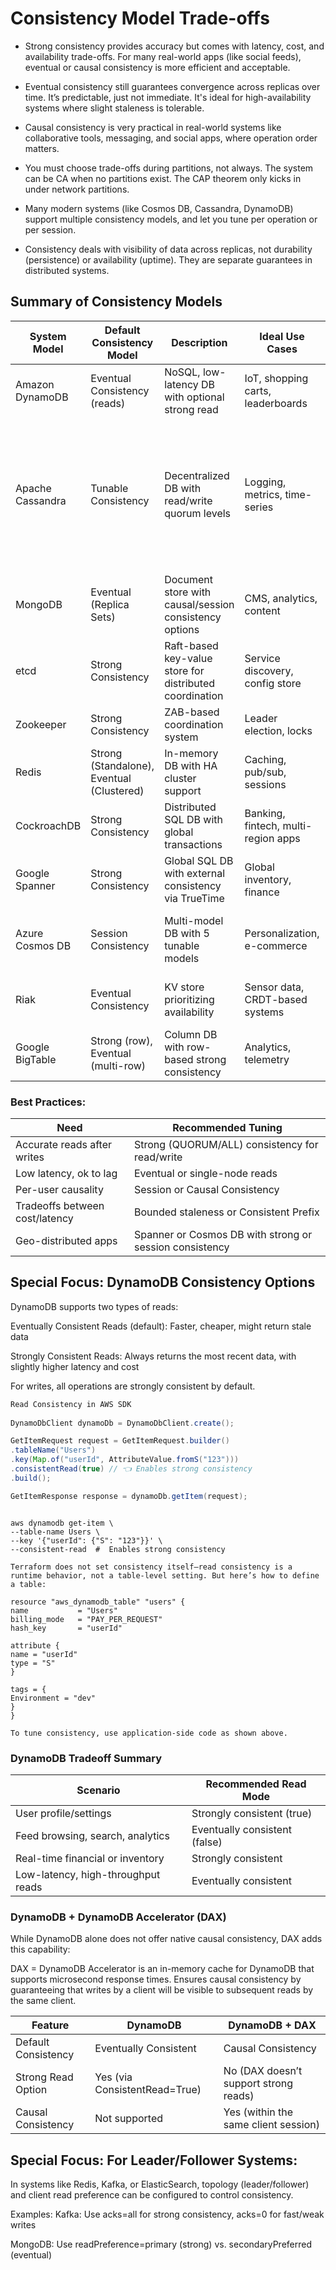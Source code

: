 # Consistency Model Trade-offs

- Strong consistency provides accuracy but comes with latency, cost, and availability trade-offs. For many real-world apps (like social feeds), eventual or causal consistency is more efficient and acceptable.

- Eventual consistency still guarantees convergence across replicas over time. It’s predictable, just not immediate. It's ideal for high-availability systems where slight staleness is tolerable.

- Causal consistency is very practical in real-world systems like collaborative tools, messaging, and social apps, where operation order matters.

- You must choose trade-offs during partitions, not always. The system can be CA when no partitions exist. The CAP theorem only kicks in under network partitions.

- Many modern systems (like Cosmos DB, Cassandra, DynamoDB) support multiple consistency models, and let you tune per operation or per session.

- Consistency deals with visibility of data across replicas, not durability (persistence) or availability (uptime). They are separate guarantees in distributed systems.

## Summary of Consistency Models

| System Model         | Default Consistency Model       | Description                                                       | Ideal Use Cases                                | Tuning Method                                                                                                                                                             | Notes                                                   |
|----------------------|----------------------------------|-------------------------------------------------------------------|-------------------------------------------------|---------------------------------------------------------------------------------------------------------------------------------------------------------------------------|----------------------------------------------------------|
| Amazon DynamoDB      | Eventual Consistency (reads)     | NoSQL, low-latency DB with optional strong read                  | IoT, shopping carts, leaderboards               | `ConsistentRead=True` or `--consistent-read`                                                                                                                              | Writes are strongly consistent by default               |
| Apache Cassandra     | Tunable Consistency              | Decentralized DB with read/write quorum levels                   | Logging, metrics, time-series                   | Use consistency levels:<br/> ONE - Fastest, least consistent,<br/> QUORUM - N/2+1  Balanced consistency and performance,<br/> ALL - Highest consistency, slowest performance | Developer defines consistency trade-offs                |
| MongoDB              | Eventual (Replica Sets)          | Document store with causal/session consistency options           | CMS, analytics, content                         | Use sessions, `readConcern: "majority"`                                                                                                                                   | Strong only on primary node                            |
| etcd                 | Strong Consistency               | Raft-based key-value store for distributed coordination           | Service discovery, config store                 | Not tunable                                                                                                                                                               | Always linearizable                                     |
| Zookeeper            | Strong Consistency               | ZAB-based coordination system                                    | Leader election, locks                          | Not tunable                                                                                                                                                               | Can be a single point of failure                        |
| Redis                | Strong (Standalone), Eventual (Clustered) | In-memory DB with HA cluster support                             | Caching, pub/sub, sessions                      | Use standalone (strong) or replica (eventual)                                                                                                                             | Clustered Redis is eventually consistent                |
| CockroachDB          | Strong Consistency               | Distributed SQL DB with global transactions                      | Banking, fintech, multi-region apps             | Not tunable                                                                                                                                                               | Strong across nodes and regions                        |
| Google Spanner       | Strong Consistency               | Global SQL DB with external consistency via TrueTime             | Global inventory, finance                        | Can use stale reads (`bounded staleness`)                                                                                                                                 | Strong across continents                               |
| Azure Cosmos DB      | Session Consistency              | Multi-model DB with 5 tunable models                             | Personalization, e-commerce                     | Choose among Strong, Bounded, Eventual, etc.                                                                                                                              | Most flexible consistency options available             |
| Riak                 | Eventual Consistency             | KV store prioritizing availability                               | Sensor data, CRDT-based systems                 | Use quorum settings: N, R, W                                                                                                                                              | CRDTs needed for conflict resolution                    |
| Google BigTable      | Strong (row), Eventual (multi-row) | Column DB with row-based strong consistency                     | Analytics, telemetry                            | Design schema to keep strong consistency within a row                                                                                                                     | Multi-row ops are eventually consistent                |


### Best Practices:

| Need	                           | Recommended Tuning                                      |  
|---------------------------------|---------------------------------------------------------|
| Accurate reads after writes     | 	Strong (QUORUM/ALL) consistency for read/write         |
| Low latency, ok to lag          | 	Eventual or single-node reads                          |
| Per-user causality	             | Session or Causal Consistency                           |
| Tradeoffs between cost/latency	 | Bounded staleness or Consistent Prefix                  |
| Geo-distributed apps	           | Spanner or Cosmos DB with strong or session consistency |


## Special Focus: DynamoDB Consistency Options
DynamoDB supports two types of reads:

Eventually Consistent Reads (default): Faster, cheaper, might return stale data

Strongly Consistent Reads: Always returns the most recent data, with slightly higher latency and cost

For writes, all operations are strongly consistent by default.

``` java
Read Consistency in AWS SDK
 
DynamoDbClient dynamoDb = DynamoDbClient.create();

GetItemRequest request = GetItemRequest.builder()
.tableName("Users")
.key(Map.of("userId", AttributeValue.fromS("123")))
.consistentRead(true) // 👈 Enables strong consistency
.build();

GetItemResponse response = dynamoDb.getItem(request);
```

``` AWS CLI Example
 
aws dynamodb get-item \
--table-name Users \
--key '{"userId": {"S": "123"}}' \
--consistent-read  #  Enables strong consistency

```

```️ Terraform Example: Creating a DynamoDB Table
Terraform does not set consistency itself—read consistency is a runtime behavior, not a table-level setting. But here’s how to define a table:

resource "aws_dynamodb_table" "users" {
name           = "Users"
billing_mode   = "PAY_PER_REQUEST"
hash_key       = "userId"

attribute {
name = "userId"
type = "S"
}

tags = {
Environment = "dev"
}
}

To tune consistency, use application-side code as shown above.
```

### DynamoDB Tradeoff Summary
| Scenario	                                                      | Recommended Read Mode         | 
|----------------------------------------------------------------|-------------------------------|
| User profile/settings	| Strongly consistent (true)    |
| Feed browsing, search, analytics | Eventually consistent (false) |
| Real-time  financial or inventory	                             | Strongly consistent           |
| Low-latency, high-throughput reads                             | 	Eventually consistent        | 

###  DynamoDB + DynamoDB Accelerator (DAX)

While DynamoDB alone does not offer native causal consistency, DAX adds this capability:

DAX = DynamoDB Accelerator is an in-memory cache for DynamoDB that supports microsecond response times.
Ensures causal consistency by guaranteeing that writes by a client will be visible to subsequent reads by the same client.

|Feature	|   DynamoDB	| DynamoDB + DAX |
|-------------------|-----------------------|-----------------------------|
|Default Consistency	| Eventually Consistent	| Causal Consistency |
|Strong Read Option	| Yes (via ConsistentRead=True)	| No (DAX doesn’t support strong reads) |
|Causal Consistency	| Not supported	| Yes (within the same client session)|


##  Special Focus:  For Leader/Follower Systems:
In systems like Redis, Kafka, or ElasticSearch, topology (leader/follower) and client read preference can be configured to control consistency.

Examples:
Kafka: Use acks=all for strong consistency, acks=0 for fast/weak writes

MongoDB: Use readPreference=primary (strong) vs. secondaryPreferred (eventual)
